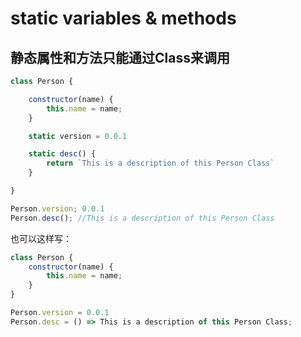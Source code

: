 # static variables & methods

## 静态属性和方法只能通过Class来调用

```js
class Person {

    constructor(name) {
        this.name = name;
    }

    static version = 0.0.1

    static desc() {
        return `This is a description of this Person Class`
    }

}

Person.version; 0.0.1
Person.desc(); //This is a description of this Person Class
```

也可以这样写：
```js
class Person {
    constructor(name) {
        this.name = name;
    }
}

Person.version = 0.0.1
Person.desc = () => This is a description of this Person Class;
```